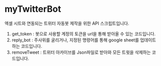 # myTwitterBot

엑셀 시트와 연동되는 트위터 자동봇 제작을 위한 API 스크립트입니다.   
1. get_token : 봇으로 사용할 계정의 토큰을 url을 통해 받아올 수 있는 코드입니다.   
2. reply_bot : 주사위를 굴리거나, 지정된 명령어를 통해 google sheet를 업데이트하는 코드입니다.
3. removeTweet : 트위터 아카이브를 Json파일로 받아와 모든 트윗을 삭제하는 코드입니다.

